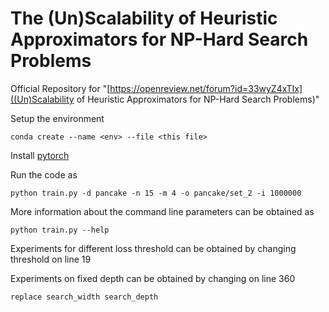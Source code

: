 # The (Un)Scalability of Heuristic Approximators for NP-Hard Search Problems

Official Repository for "[https://openreview.net/forum?id=33wyZ4xTIx]((Un)Scalability of Heuristic Approximators for NP-Hard Search Problems)"

Setup the environment
```
conda create --name <env> --file <this file>
```
Install [pytorch](https://pytorch.org/get-started/locally/)


Run the code as
```
python train.py -d pancake -n 15 -m 4 -o pancake/set_2 -i 1000000
```

More information about the command line parameters can be obtained as
```
python train.py --help
```
Experiments for different loss threshold can be obtained by changing threshold on line 19

Experiments on fixed depth can be obtained by changing on line 360
```
replace search_width search_depth 
```
